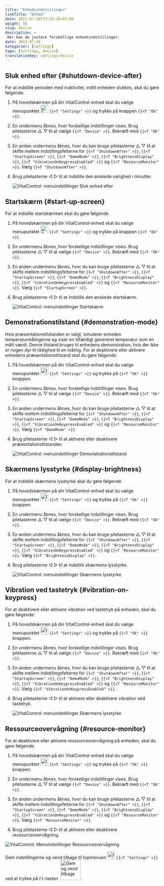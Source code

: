 ```yaml
---
title: "Enhedsindstillinger"
linkTitle: "Enhed"
date: 2023-07-28T13:25:28+02:00
weight: 50
slug: device
description: >
 Her kan du justere forskellige enhedsindstillinger.
date: 2023-07-26
kategorier: [settings]
tags: [settings, device]
translationKey: settings/device
---
```

## Sluk enhed efter {#shutdown-device-after}
For at indstille perioden med inaktivitet, indtil enheden slukkes, skal du gøre følgende.

1. På hovedskærmen på din VitalControl-enhed skal du vælge menupunktet <img src="/icons/gear.svg" width="25" align="bottom" alt="Settings" /> `{{<T "Settings" >}}` og trykke på knappen `{{<T "Ok" >}}`.

2. En undermenu åbnes, hvor forskellige indstillinger vises. Brug piletasterne △ ▽ til at vælge `{{<T "Device" >}}`. Bekræft med `{{<T "Ok" >}}`.

3. En anden undermenu åbnes, hvor du kan bruge piletasterne △ ▽ til at skifte mellem indstillingsfelterne for `{{<T "ShutdownAfter" >}}`, `{{<T "StartupScreen" >}}`, `{{<T "DemoMode" >}}`, `{{<T "BrightnessDisplay" >}}`, `{{<T "VibrationOnKeypressEnabled" >}}` og `{{<T "ResourceMonitor" >}}`. Vælg `{{<T "ShutdownAfter" >}}`.

4. Brug piletasterne ◁ ▷ til at indstille den ønskede varighed i minutter.

    ![VitalControl: menuindstillinger Sluk enhed efter](../images/shutdowndeviceafter.png "Sluk enhed efter")

## Startskærm {#start-up-screen}

For at indstille startskærmen skal du gøre følgende.

1. På hovedskærmen på din VitalControl-enhed skal du vælge menupunktet <img src="/icons/gear.svg" width="25" align="bottom" alt="Settings" /> `{{<T "Settings" >}}` og trykke på knappen `{{<T "Ok" >}}`.

2. En undermenu åbnes, hvor forskellige indstillinger vises. Brug piletasterne △ ▽ til at vælge `{{<T "Device" >}}`. Bekræft med `{{<T "Ok" >}}`.

3. En anden undermenu åbnes, hvor du kan bruge piletasterne △ ▽ til at skifte mellem indstillingsfelterne for `{{<T "ShutdownAfter" >}}`, `{{<T "StartupScreen" >}}`, `{{<T "DemoMode" >}}`, `{{<T "BrightnessDisplay" >}}`, `{{<T "VibrationOnKeypressEnabled" >}}` og `{{<T "ResourceMonitor" >}}`. Vælg `{{<T "StartupScreen" >}}`.


4. Brug piletasterne ◁ ▷ til at indstille den ønskede startskærm.

    ![VitalControl: menuindstillinger Startskærm](../images/startupscreen.png "Startskærm")

## Demonstrationstilstand {#demonstration-mode}

Hvis præsentationstilstanden er valgt, simulerer enheden temperaturmålingerne og viser en tilfældigt genereret temperatur som en målt værdi. Denne tilstand bruges til enhedens demonstration, hvis der ikke er nogen dyr til rådighed til en måling. For at deaktivere eller aktivere enhedens præsentationstilstand skal du gøre følgende:

1. På hovedskærmen på din VitalControl-enhed skal du vælge menupunktet <img src="/icons/gear.svg" width="25" align="bottom" alt="Indstillinger" /> `{{<T "Settings" >}}` og trykke på `{{<T "Ok" >}}` knappen.

2. En undermenu åbnes, hvor forskellige indstillinger vises. Brug piletasterne △ ▽ til at vælge `{{<T "Device" >}}`. Bekræft med `{{<T "Ok" >}}`.

3. En anden undermenu åbnes, hvor du kan bruge piletasterne △ ▽ til at skifte mellem indstillingsfelterne for `{{<T "ShutdownAfter" >}}`, `{{<T "StartupScreen" >}}`, `{{<T "DemoMode" >}}`, `{{<T "BrightnessDisplay" >}}`, `{{<T "VibrationOnKeypressEnabled" >}}` og `{{<T "ResourceMonitor" >}}`. Vælg `{{<T "DemoMode" >}}`.

4. Brug piletasterne ◁ ▷ til at aktivere eller deaktivere præsentationstilstanden.

    ![VitalControl: menuindstillinger Demonstrationstilstand](../images/demonstrationmode.png "Demonstrationstilstand")

## Skærmens lysstyrke {#display-brightness}

For at indstille skærmens lysstyrke skal du gøre følgende.

1. På hovedskærmen på din VitalControl-enhed skal du vælge menupunktet <img src="/icons/gear.svg" width="25" align="bottom" alt="Indstillinger" /> `{{<T "Settings" >}}` og trykke på `{{<T "Ok" >}}` knappen.

2. En undermenu åbnes, hvor forskellige indstillinger vises. Brug piletasterne △ ▽ til at vælge `{{<T "Device" >}}`. Bekræft med `{{<T "Ok" >}}`.

3. En anden undermenu åbnes, hvor du kan bruge piletasterne △ ▽ til at skifte mellem indstillingsfelterne for `{{<T "ShutdownAfter" >}}`, `{{<T "StartupScreen" >}}`, `{{<T "DemoMode" >}}`, `{{<T "BrightnessDisplay" >}}`, `{{<T "VibrationOnKeypressEnabled" >}}` og `{{<T "ResourceMonitor" >}}`. Vælg `{{<T "BrightnessDisplay" >}}`.

4. Brug piletasterne ◁ ▷ til at indstille skærmens lysstyrke.

    ![VitalControl: menuindstillinger Skærmens lysstyrke](../images/displaybrightness.png "Skærmens lysstyrke")

## Vibration ved tastetryk {#vibration-on-keypress}

For at deaktivere eller aktivere vibration ved tastetryk på enheden, skal du gøre følgende:

1. På hovedskærmen på din VitalControl-enhed skal du vælge menupunktet <img src="/icons/gear.svg" width="25" align="bottom" alt="Indstillinger" /> `{{<T "Settings" >}}` og trykke på `{{<T "Ok" >}}` knappen.

2. En undermenu åbnes, hvor forskellige indstillinger vises. Brug piletasterne △ ▽ til at vælge `{{<T "Device" >}}`. Bekræft med `{{<T "Ok" >}}`.

3. En anden undermenu åbnes, hvor du kan bruge piletasterne △ ▽ til at skifte mellem indstillingsfelterne for `{{<T "ShutdownAfter" >}}`, `{{<T "StartupScreen" >}}`, `{{<T "DemoMode" >}}`, `{{<T "BrightnessDisplay" >}}`, `{{<T "VibrationOnKeypressEnabled" >}}` og `{{<T "ResourceMonitor" >}}`. Vælg `{{<T "VibrationOnKeypressEnabled" >}}`.

4. Brug piletasterne ◁ ▷ til at aktivere eller deaktivere vibration ved tastetryk.

    ![VitalControl: menuindstillinger Skærmens lysstyrke](../images/vibrationonkeypress.png "Skærmens lysstyrke")

## Ressourceovervågning {#resource-monitor}

For at deaktivere eller aktivere ressourceovervågning på enheden, skal du gøre følgende:

1. På hovedskærmen på din VitalControl-enhed skal du vælge menupunktet <img src="/icons/gear.svg" width="25" align="bottom" alt="Indstillinger" /> `{{<T "Settings" >}}` og trykke på `{{<T "Ok" >}}` knappen.

2. En undermenu åbnes, hvor forskellige indstillinger vises. Brug piletasterne △ ▽ til at vælge `{{<T "Device" >}}`. Bekræft med `{{<T "Ok" >}}`.

3. En anden undermenu åbnes, hvor du kan bruge piletasterne △ ▽ til at skifte mellem indstillingsfelterne for `{{<T "ShutdownAfter" >}}`, `{{<T "StartupScreen" >}}`, `{{<T "DemoMode" >}}`, `{{<T "BrightnessDisplay" >}}`, `{{<T "VibrationOnKeypressEnabled" >}}` og `{{<T "ResourceMonitor" >}}`. Vælg `{{<T "ResourceMonitor" >}}`.

4. Brug piletasterne ◁ ▷ til at aktivere eller deaktivere ressourceovervågning.

![VitalControl: Menuindstillinger Ressourceovervågning](../images/resourcemonitor.png "Ressourceovervågning")

Gem indstillingerne og vend tilbage til topmenuen <img src="/icons/gear.svg" width="25" align="bottom" alt="Indstillinger" /> `{{<T "Settings" >}}` ved at trykke på `F1`-tasten &nbsp;<img src="/icons/footer/save_exit.svg" width="65" align="bottom" alt="Gem og vend tilbage" />&nbsp;.
